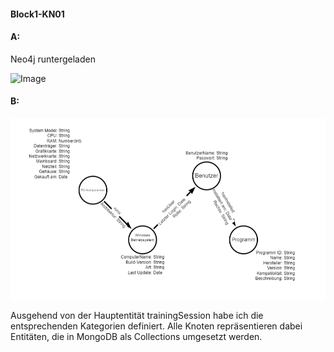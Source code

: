 #### Block1-KN01

#### A:

Neo4j runtergeladen

![Image](https://github.com/user-attachments/assets/7358897f-4fbe-47e7-9534-c0a135db4104)

#### B:

![Neo4j-LogischesModell-arrowsApp.png](Files/Neo4j-LogischesModell-arrowsApp.png)

Ausgehend von der Hauptentität trainingSession habe ich die entsprechenden Kategorien definiert.
Alle Knoten repräsentieren dabei Entitäten, die in MongoDB als Collections umgesetzt werden.